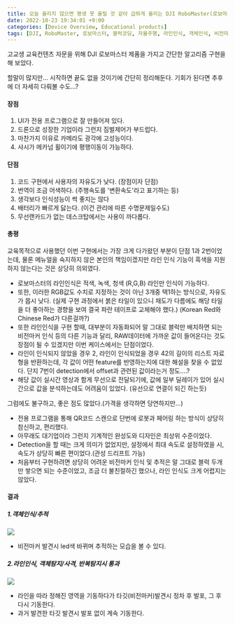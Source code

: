 ```yaml
---
title: 오늘 올리지 않으면 평생 못 올릴 것 같아 급하게 올리는 DJI RoboMaster(로보마스터) 후기
date: 2022-10-23 19:34:01 +9:00
categories: [Device Overview, Educational products]
tags: [DJI, RoboMaster, 로보마스터, 블럭코딩, 자율주행, 라인인식, 객체인식, 비전마커, 로봇]
---
```

고교생 교육컨텐츠 자문을 위해 DJI 로보마스터 제품을 가지고 간단한 알고리즘 구현을 해 보았다.

할말이 많지만... 시작하면 끝도 없을 것이기에 간단히 정리해둔다.
기회가 된다면 추후에 더 자세히 다뤄볼 수도...?

 <h4>장점</h4>
 
1. UI가 전용 프로그램으로 잘 만들어져 있다.
2. 드론으로 성장한 기업이라 그런지 짐벌제어가 부드럽다.
3. 마찬가지 이유로 카메라도 광각에 고성능이다.
4. 샤시가 메카넘 휠이기에 평행이동이 가능하다.

<h4>단점</h4>

1. 코드 구현에서 사용자의 자유도가 낮다. (장점이자 단점) 
2. 번역이 조금 어색하다.  (주행속도를 '변환속도'라고 표기하는 등) 
3. 생각보다 인식성능이 썩 좋지는 않다
4. 배터리가 빠르게 닳는다. (이건 관리에 따른 수명문제일수도)
5.  무선랜카드가 없는 데스크탑에서는 사용이 까다롭다.



<h4>총평</h4>
교육목적으로 사용했던 이번 구현에서는 가장 크게 다가왔던 부분이 단점 1과 2번이었는데, 물론 메뉴얼을 숙지하지 않은 본인의 책임이겠지만 라인 인식 기능이 흑색을 지원하지 않는다는 것은 상당히 의외였다.

* 로보마스터의 라인인식은 적색, 녹색, 청색 (R,G,B) 라인만 인식이 가능하다.
* 또한, 이러한 RGB값도 수치로 지정하는 것이 아닌 3개중 택1하는 방식으로, 자유도가 몹시 낮다. (실제 구현 과정에서 붉은 타일이 있으니 채도가 다름에도 해당 타일을 더 좋아하는 경향을 보여 결국 파란 테이프로 교체해야 했다.) (Korean Red와 Chinese Red가 다른걸까?)
* 또한 라인인식을 구현 할때, 대부분이 자동화되어 말 그대로 블럭만 배치하면 되는 비전마커 인식 등의 다른 기능과 달리, RAW데이터에 가까운 값이 들어온다는 것도 장점이 될 수 있겠지만 이번 케이스에서는 단점이었다.
* 라인이 인식되지 않았을 경우 2, 라인이 인식되었을 경우 42의 길이의 리스트 자료형을 반환하는데, 각 값이 어떤 feature를 반영하는지에 대한 해설을 찾을 수 없었다. 단지 7번이 detection에서 offset과 관련된 값이라는거 정도....?
* 해당 값이 실시간 영상과 함게 무선으로 전달되기에, 값에 일부 딜레이가 있어 실시간으로 값을 분석하는데도 어려움이 있었다. (유선으로 연결이 되긴 하는듯)




그럼에도 불구하고, 좋은 점도 많았다.(가격을 생각하면 당연하지만...)

* 전용 프로그램을 통해 QR코드 스캔으로 단번에 로봇과 페어링 하는 방식이 상당히 참신하고, 편리했다.
* 아무래도 대기업이라 그런지 기계적인 완성도와 디자인은 최상위 수준이었다.
* Detection을 할 때는 크게 의미가 없었지만, 설정에서 최대 속도로 설정하였을 시, 속도가 상당히 빠른 편이었다.(관성 드리프트 가능)
* 처음부터 구현하려면 상당히 어려운 비전마커 인식 및 추적은 말 그대로 블럭 두개만 쌓으면 되는 수준이었고, 조금 더 불친절하긴 했으나, 라인 인식도 크게 어렵지는 않았다.

<h4>결과</h4>

<h5>1.객체인식/추적</h5>
<img src="/assets/img/Robo_Master/1.gif">
<br>

* 비전마커 발견시 led색 바뀌며 추적하는 모습을 볼 수 있다.

<h5>2.라인인식, 객체탐지/사격, 반복탐지시 통과</h5>
<img src="/assets/img/Robo_Master/2.gif">
<br>

* 라인을 따라 정해진 영역을 기동하다가 타깃(비전마커)발견시 정차 후 발포, 그 후 다시 기동한다.
* 과거 발견한 타깃 발견시 발포 없이 계속 기동한다.
